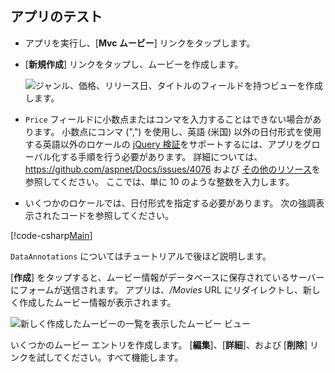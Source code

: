 
## <a name="test-the-app"></a>アプリのテスト

* アプリを実行し、[**Mvc ムービー**] リンクをタップします。
* [**新規作成**] リンクをタップし、ムービーを作成します。

  ![ジャンル、価格、リリース日、タイトルのフィールドを持つビューを作成します。](../../tutorials/first-mvc-app/adding-model/_static/movies.png)

* `Price` フィールドに小数点またはコンマを入力することはできない場合があります。 小数点にコンマ (",") を使用し、英語 (米国) 以外の日付形式を使用する英語以外のロケールの [jQuery 検証](http://jqueryvalidation.org/)をサポートするには、アプリをグローバル化する手順を行う必要があります。 詳細については、https://github.com/aspnet/Docs/issues/4076 および [その他のリソース](#additional-resources)を参照してください。 ここでは、単に 10 のような整数を入力します。

<a name="displayformatdatelocal"></a>

* いくつかのロケールでは、日付形式を指定する必要があります。 次の強調表示されたコードを参照してください。

[!code-csharp[Main](../../tutorials/first-mvc-app/start-mvc/sample/MvcMovie/Models/MovieDateFormat.cs?name=snippet_1&highlight=2,10)]

`DataAnnotations` についてはチュートリアルで後ほど説明します。

[**作成**] をタップすると、ムービー情報がデータベースに保存されているサーバーにフォームが送信されます。 アプリは、*/Movies* URL にリダイレクトし、新しく作成したムービー情報が表示されます。

![新しく作成したムービーの一覧を表示したムービー ビュー](../../tutorials/first-mvc-app/adding-model/_static/h.png)

いくつかのムービー エントリを作成します。 [**編集**]、[**詳細**]、および [**削除**] リンクを試してください。すべて機能します。
